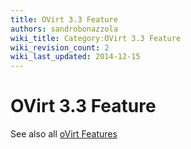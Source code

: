 ```yaml
---
title: OVirt 3.3 Feature
authors: sandrobonazzola
wiki_title: Category:OVirt 3.3 Feature
wiki_revision_count: 2
wiki_last_updated: 2014-12-15
---
```


# OVirt 3.3 Feature

See also all [oVirt Features](http://www.ovirt.org/Category:Feature)
